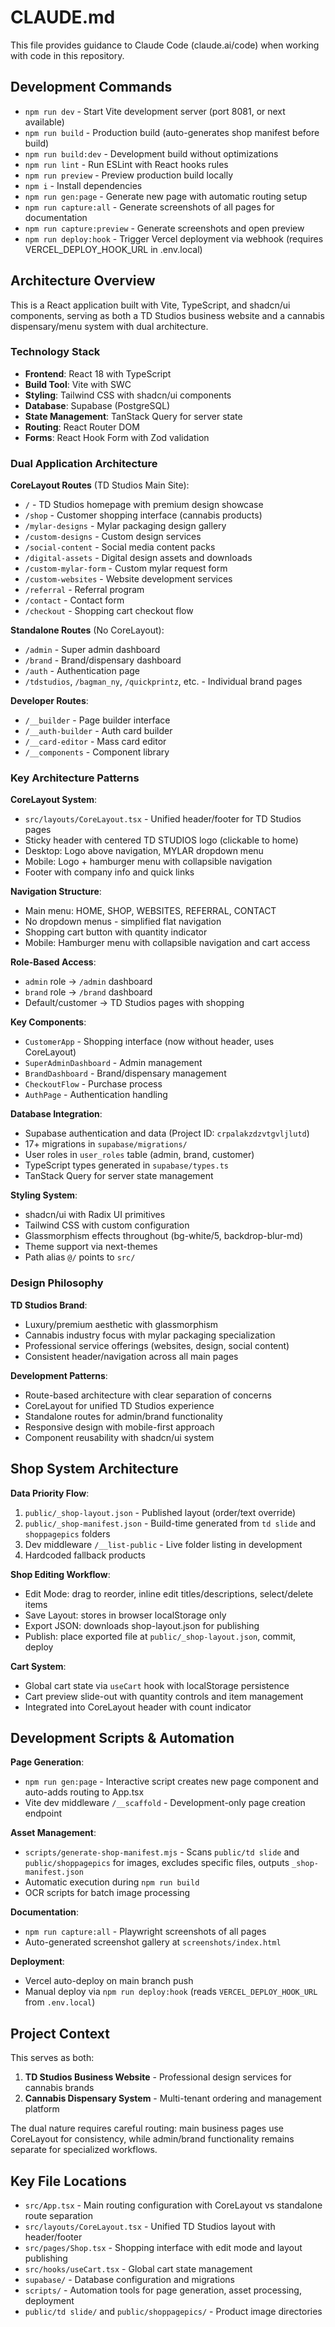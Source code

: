 # CLAUDE.md

This file provides guidance to Claude Code (claude.ai/code) when working with code in this repository.

## Development Commands

- `npm run dev` - Start Vite development server (port 8081, or next available)
- `npm run build` - Production build (auto-generates shop manifest before build)
- `npm run build:dev` - Development build without optimizations
- `npm run lint` - Run ESLint with React hooks rules
- `npm run preview` - Preview production build locally
- `npm i` - Install dependencies
- `npm run gen:page` - Generate new page with automatic routing setup
- `npm run capture:all` - Generate screenshots of all pages for documentation
- `npm run capture:preview` - Generate screenshots and open preview
- `npm run deploy:hook` - Trigger Vercel deployment via webhook (requires VERCEL_DEPLOY_HOOK_URL in .env.local)

## Architecture Overview

This is a React application built with Vite, TypeScript, and shadcn/ui components, serving as both a TD Studios business website and a cannabis dispensary/menu system with dual architecture.

### Technology Stack
- **Frontend**: React 18 with TypeScript
- **Build Tool**: Vite with SWC
- **Styling**: Tailwind CSS with shadcn/ui components
- **Database**: Supabase (PostgreSQL)
- **State Management**: TanStack Query for server state
- **Routing**: React Router DOM
- **Forms**: React Hook Form with Zod validation

### Dual Application Architecture

**CoreLayout Routes** (TD Studios Main Site):
- `/` - TD Studios homepage with premium design showcase
- `/shop` - Customer shopping interface (cannabis products)
- `/mylar-designs` - Mylar packaging design gallery
- `/custom-designs` - Custom design services
- `/social-content` - Social media content packs
- `/digital-assets` - Digital design assets and downloads
- `/custom-mylar-form` - Custom mylar request form
- `/custom-websites` - Website development services
- `/referral` - Referral program
- `/contact` - Contact form
- `/checkout` - Shopping cart checkout flow

**Standalone Routes** (No CoreLayout):
- `/admin` - Super admin dashboard
- `/brand` - Brand/dispensary dashboard
- `/auth` - Authentication page
- `/tdstudios`, `/bagman_ny`, `/quickprintz`, etc. - Individual brand pages

**Developer Routes**:
- `/__builder` - Page builder interface
- `/__auth-builder` - Auth card builder
- `/__card-editor` - Mass card editor
- `/__components` - Component library

### Key Architecture Patterns

**CoreLayout System**:
- `src/layouts/CoreLayout.tsx` - Unified header/footer for TD Studios pages
- Sticky header with centered TD STUDIOS logo (clickable to home)
- Desktop: Logo above navigation, MYLAR dropdown menu
- Mobile: Logo + hamburger menu with collapsible navigation
- Footer with company info and quick links

**Navigation Structure**:
- Main menu: HOME, SHOP, WEBSITES, REFERRAL, CONTACT
- No dropdown menus - simplified flat navigation
- Shopping cart button with quantity indicator
- Mobile: Hamburger menu with collapsible navigation and cart access

**Role-Based Access**:
- `admin` role → `/admin` dashboard
- `brand` role → `/brand` dashboard
- Default/customer → TD Studios pages with shopping

**Key Components**:
- `CustomerApp` - Shopping interface (now without header, uses CoreLayout)
- `SuperAdminDashboard` - Admin management
- `BrandDashboard` - Brand/dispensary management
- `CheckoutFlow` - Purchase process
- `AuthPage` - Authentication handling

**Database Integration**:
- Supabase authentication and data (Project ID: `crpalakzdzvtgvljlutd`)
- 17+ migrations in `supabase/migrations/`
- User roles in `user_roles` table (admin, brand, customer)
- TypeScript types generated in `supabase/types.ts`
- TanStack Query for server state management

**Styling System**:
- shadcn/ui with Radix UI primitives
- Tailwind CSS with custom configuration
- Glassmorphism effects throughout (bg-white/5, backdrop-blur-md)
- Theme support via next-themes
- Path alias `@/` points to `src/`

### Design Philosophy

**TD Studios Brand**:
- Luxury/premium aesthetic with glassmorphism
- Cannabis industry focus with mylar packaging specialization
- Professional service offerings (websites, design, social content)
- Consistent header/navigation across all main pages

**Development Patterns**:
- Route-based architecture with clear separation of concerns
- CoreLayout for unified TD Studios experience
- Standalone routes for admin/brand functionality
- Responsive design with mobile-first approach
- Component reusability with shadcn/ui system

## Shop System Architecture

**Data Priority Flow**:
1. `public/_shop-layout.json` - Published layout (order/text override)
2. `public/_shop-manifest.json` - Build-time generated from `td slide` and `shoppagepics` folders
3. Dev middleware `/__list-public` - Live folder listing in development
4. Hardcoded fallback products

**Shop Editing Workflow**:
- Edit Mode: drag to reorder, inline edit titles/descriptions, select/delete items
- Save Layout: stores in browser localStorage only
- Export JSON: downloads shop-layout.json for publishing
- Publish: place exported file at `public/_shop-layout.json`, commit, deploy

**Cart System**:
- Global cart state via `useCart` hook with localStorage persistence
- Cart preview slide-out with quantity controls and item management
- Integrated into CoreLayout header with count indicator

## Development Scripts & Automation

**Page Generation**:
- `npm run gen:page` - Interactive script creates new page component and auto-adds routing to App.tsx
- Vite dev middleware `/__scaffold` - Development-only page creation endpoint

**Asset Management**:
- `scripts/generate-shop-manifest.mjs` - Scans `public/td slide` and `public/shoppagepics` for images, excludes specific files, outputs `_shop-manifest.json`
- Automatic execution during `npm run build`
- OCR scripts for batch image processing

**Documentation**:
- `npm run capture:all` - Playwright screenshots of all pages
- Auto-generated screenshot gallery at `screenshots/index.html`

**Deployment**:
- Vercel auto-deploy on main branch push
- Manual deploy via `npm run deploy:hook` (reads `VERCEL_DEPLOY_HOOK_URL` from `.env.local`)

## Project Context

This serves as both:
1. **TD Studios Business Website** - Professional design services for cannabis brands
2. **Cannabis Dispensary System** - Multi-tenant ordering and management platform

The dual nature requires careful routing: main business pages use CoreLayout for consistency, while admin/brand functionality remains separate for specialized workflows.

## Key File Locations

- `src/App.tsx` - Main routing configuration with CoreLayout vs standalone route separation
- `src/layouts/CoreLayout.tsx` - Unified TD Studios layout with header/footer
- `src/pages/Shop.tsx` - Shopping interface with edit mode and layout publishing
- `src/hooks/useCart.tsx` - Global cart state management
- `supabase/` - Database configuration and migrations
- `scripts/` - Automation tools for page generation, asset processing, deployment
- `public/td slide/` and `public/shoppagepics/` - Product image directories